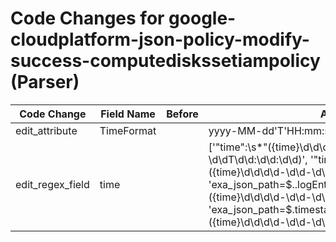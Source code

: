# Code Changes for google-cloudplatform-json-policy-modify-success-computediskssetiampolicy (Parser)

| Code Change | Field Name | Before | After |
|-------------|------------|--------|-------|
| edit_attribute | TimeFormat |  | yyyy-MM-dd'T'HH:mm:ss |
| edit_regex_field | time |  | ['"time":\s*"({time}\d\d\d\d-\d\d-\d\dT\d\d:\d\d:\d\d)', '"timestamp":\s*"({time}\d\d\d\d-\d\d-\d\dT\d\d:\d\d:\d\d)', 'exa_json_path=$..logEntries..timestamp,exa_regex=({time}\d\d\d\d-\d\d-\d\dT\d\d:\d\d:\d\d)', 'exa_json_path=$.timestamp,exa_regex=({time}\d\d\d\d-\d\d-\d\dT\d\d:\d\d:\d\d)'] |